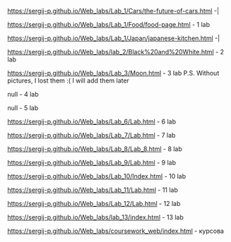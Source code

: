 https://sergij-p.github.io/Web_labs/Lab_1/Cars/the-future-of-cars.html -|

https://sergij-p.github.io/Web_labs/Lab_1/Food/food-page.html - 1 lab

https://sergij-p.github.io/Web_labs/Lab_1/Japan/japanese-kitchen.html -|

https://sergij-p.github.io/Web_labs/lab_2/Black%20and%20White.html - 2 lab

https://sergij-p.github.io/Web_labs/Lab_3/Moon.html - 3 lab
P.S. Without pictures, I lost them :( I will add them later

null - 4 lab

null - 5 lab

https://sergij-p.github.io/Web_labs/Lab_6/Lab.html - 6 lab

https://sergij-p.github.io/Web_labs/Lab_7/Lab.html - 7 lab

https://sergij-p.github.io/Web_labs/Lab_8/Lab_8.html - 8 lab

https://sergij-p.github.io/Web_labs/Lab_9/Lab.html - 9 lab

https://sergij-p.github.io/Web_labs/Lab_10/Index.html - 10 lab

https://sergij-p.github.io/Web_labs/Lab_11/Lab.html - 11 lab

https://sergij-p.github.io/Web_labs/Lab_12/Lab.html - 12 lab

https://sergij-p.github.io/Web_labs/lab_13/index.html - 13 lab

https://sergij-p.github.io/Web_labs/coursework_web/index.html - курсова

